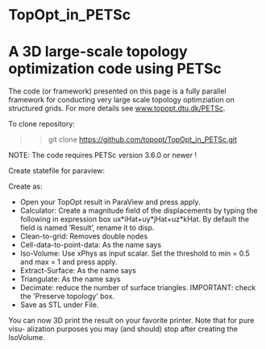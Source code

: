 TopOpt_in_PETSc
===============
A 3D large-scale topology optimization code using PETSc
===============

The code (or framework) presented on this page is a fully parallel framework for conducting very large scale topology optimziation on structured grids. For more
details see www.topopt.dtu.dk/PETSc.

To clone repository:
>> git clone https://github.com/topopt/TopOpt_in_PETSc.git

NOTE: The code requires PETSc version 3.6.0 or newer !

Create statefile for paraview:

Create as:
* Open your TopOpt result in ParaView and press apply.
* Calculator: Create a magnitude field of the displacements by typing
  the following in expression box ux\*iHat+uy\*jHat+uz\*kHat. By default
  the field is named ’Result’, rename it to disp.
* Clean-to-grid: Removes double nodes
* Cell-data-to-point-data: As the name says
* Iso-Volume: Use xPhys as input scalar. Set the threshold to min = 0.5
  and max = 1 and press apply.
* Extract-Surface: As the name says
* Triangulate: As the name says
* Decimate: reduce the number of surface triangles. IMPORTANT: check the
  'Preserve topology' box.
* Save as STL under File.

You can now 3D print the result on your favorite printer. Note that for
pure visu- alization purposes you may (and should) stop after creating
the IsoVolume.
